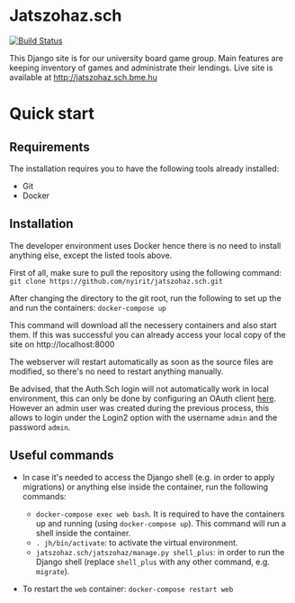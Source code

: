 # Jatszohaz.sch
[![Build Status](https://travis-ci.org/nyirit/jatszohaz.sch.svg?branch=master)](https://travis-ci.org/nyirit/jatszohaz.sch)

This Django site is for our university board game group. Main features are keeping inventory of games and administrate their lendings.
Live site is available at http://jatszohaz.sch.bme.hu

# Quick start
## Requirements
The installation requires you to have the following tools already installed:
* Git
* Docker

## Installation
The developer environment uses Docker hence there is no need to install anything else, except the listed tools above.

First of all, make sure to pull the repository using the following command: 
`git clone https://github.com/nyirit/jatszohaz.sch.git`

After changing the directory to the git root, run the following to set up the and run the containers:
`docker-compose up`

This command will download all the necessery containers and also start them. If this was successful you can already access your local copy of the site on http://localhost:8000

The webserver will restart automatically as soon as the source files are modified, so there's no need to restart anything manually.

Be advised, that the Auth.Sch login will not automatically work in local environment, this can only be done by configuring an OAuth client [here](https://auth.sch.bme.hu/console/index). However an admin user was created during the previous process, this allows to login under the Login2 option with the username `admin` and the password `admin`.

## Useful commands
* In case it's needed to access the Django shell (e.g. in order to apply migrations) or anything else inside the container, run the following commands:
  * `docker-compose exec web bash`. It is required to have the containers up and running (using `docker-compose up`). This command will run a shell inside the container.
  * `. jh/bin/activate`: to activate the virtual environment.
  * `jatszohaz.sch/jatszohaz/manage.py shell_plus`: in order to run the Django shell (replace `shell_plus` with any other command, e.g. `migrate`).

* To restart the `web` container: `docker-compose restart web`
